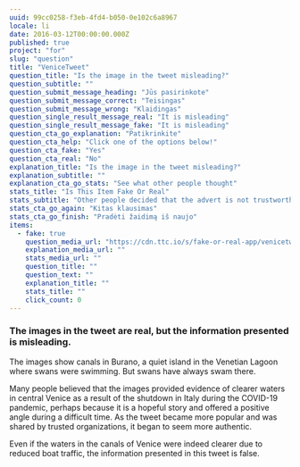 ```yaml
---
uuid: 99cc0258-f3eb-4fd4-b050-0e102c6a8967
locale: li
date: 2016-03-12T00:00:00.000Z
published: true
project: "for"
slug: "question"
title: "VeniceTweet"
question_title: "Is the image in the tweet misleading?"
question_subtitle: ""
question_submit_message_heading: "Jūs pasirinkote"
question_submit_message_correct: "Teisingas"
question_submit_message_wrong: "Klaidingas"
question_single_result_message_real: "It is misleading"
question_single_result_message_fake: "It is misleading"
question_cta_go_explanation: "Patikrinkite"
question_cta_help: "Click one of the options below!"
question_cta_fake: "Yes"
question_cta_real: "No"
explanation_title: "Is the image in the tweet misleading?"
explanation_subtitle: ""
explanation_cta_go_stats: "See what other people thought"
stats_title: "Is This Item Fake Or Real"
stats_subtitle: "Other people decided that the advert is not trustworthy"
stats_cta_go_again: "Kitas klausimas"
stats_cta_go_finish: "Pradėti žaidimą iš naujo"
items:
  - fake: true
    question_media_url: "https://cdn.ttc.io/s/fake-or-real-app/venicetweet.jpg"
    explanation_media_url: ""
    stats_media_url: ""
    question_title: ""
    question_text: ""
    explanation_title: ""
    stats_title: ""
    click_count: 0
---
```


### The images in the tweet are real, but the information presented is misleading.

The images show canals in Burano, a quiet island in the Venetian Lagoon where swans were swimming. But swans have always swam there.

Many people believed that the images provided evidence of clearer waters in central Venice as a result of the shutdown in Italy during the COVID-19 pandemic, perhaps because it is a hopeful story and offered a positive angle during a difficult time. As the tweet became more popular and was shared by trusted organizations, it began to seem more authentic.

Even if the waters in the canals of Venice were indeed clearer due to reduced boat traffic, the information presented in this tweet is false.
